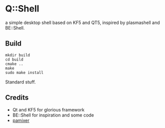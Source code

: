 # Q::Shell

a simple desktop shell based on KF5 and QT5, inspired by plasmashell and BE::Shell.

## Build

```
mkdir build
cd build
cmake ..
make
sudo make install
```

Standard stuff.

## Credits

* Qt and KF5 for glorious framework
* BE::Shell for inspiration and some code
* [pamixer](https://github.com/cdemoulins/pamixer/)
